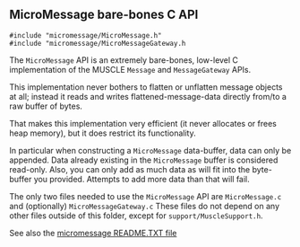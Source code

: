 ## MicroMessage bare-bones C API

```
#include "micromessage/MicroMessage.h"
#include "micromessage/MicroMessageGateway.h
```

The `MicroMessage` API is an extremely bare-bones, low-level C 
implementation of the MUSCLE `Message` and `MessageGateway` APIs.

This implementation never bothers to flatten or unflatten message
objects at all; instead it reads and writes flattened-message-data
directly from/to a raw buffer of bytes.

That makes this implementation very efficient (it never allocates 
or frees heap memory), but it does restrict its functionality.  

In particular when constructing a `MicroMessage` data-buffer, 
data can only be appended.  Data already existing in the
`MicroMessage` buffer is considered read-only.  Also, you can only
add as much data as will fit into the byte-buffer you provided.
Attempts to add more data than that will fail.

The only two files needed to use the `MicroMessage` API are `MicroMessage.c`
and (optionally) `MicroMessageGateway.c`  These files do not depend 
on any other files outside of this folder, except 
for `support/MuscleSupport.h`.

See also the [micromessage README.TXT file](https://public.msli.com/lcs/muscle/muscle/micromessage/README.TXT)
